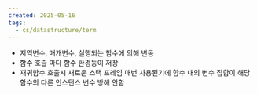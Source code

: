 ```yaml
---
created: 2025-05-16
tags:
  - cs/datastructure/term
---
```

- 지역변수, 매개변수, 실행되는 함수에 의해 변동
- 함수 호출 마다 함수 환경등이 저장
- 재귀함수 호출시 새로운 스택 프레임 매번 사용된기에 함수 내의 변수 집합이 해당 함수의 다른 인스턴스 변수 방해 안함